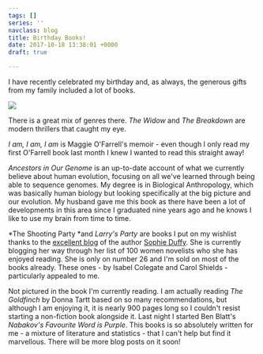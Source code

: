 ```yaml
---
tags: []
series: ''
navclass: blog
title: Birthday Books!
date: 2017-10-18 13:38:01 +0000
draft: true

---
```



I have recently celebrated my birthday and, as always, the generous gifts from my family included a lot of books.

![](/uploads/2017/10/18/birthdaybooks.jpg)

There is a great mix of genres there. *The Widow* and *The Breakdown* are modern thrillers that caught my eye.

*I am, I am, I am* is Maggie O'Farrell's memoir - even though I only read my first O'Farrell book last month I knew I wanted to read this straight away!

*Ancestors in Our Genome* is an up-to-date account of what we currently believe about human evolution, focusing on all we've learned through being able to sequence genomes. My degree is in Biological Anthropology, which was basically human biology but looking specifically at the big picture and our evolution. My husband gave me this book as there have been a lot of developments in this area since I graduated nine years ago and he knows I like to use my brain from time to time.

*The Shooting Party *and *Larry's Party* are books I put on my wishlist thanks to the [excellent blog](https://sophieduffy.wordpress.com/) of the author [Sophie Duffy](http://www.sophieduffy.com/). She is currently blogging her way through her list of 100 women novelists who she has enjoyed reading. She is only on number 26 and I'm sold on most of the books already. These ones - by Isabel Colegate and Carol Shields - particularly appealed to me.

Not pictured in the book I'm currently reading. I am actually reading *The Goldfinch* by Donna Tartt based on so many recommendations, but although I am enjoying it, it is nearly 900 pages long so I couldn't resist starting a non-fiction book alongside it. Last night I started Ben Blatt's *Nabakov's Favourite Word is Purple*. This books is so absolutely written for me - a mixture of literature and statistics - that I can't help but find it marvellous. There will be more blog posts on it soon!